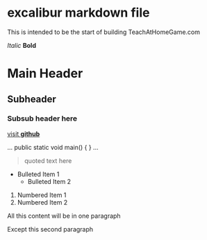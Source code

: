 # excalibur markdown file 

This is intended to be the start of building TeachAtHomeGame.com

_Italic_
**Bold**

# Main Header

## Subheader

### Subsub header here

[visit **github**](http://github.com)

...
public static void main() {
}
...

> quoted text here

- Bulleted Item 1
  - Bulleted Item 2

1. Numbered Item 1
2. Numbered Item 2

All this content
will be in one paragraph

Except this 
second paragraph

